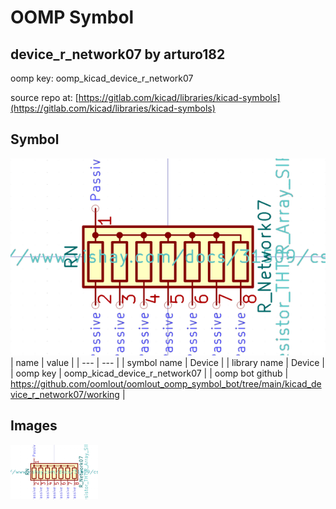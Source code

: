 # OOMP Symbol  
## device_r_network07  by arturo182  
  
oomp key: oomp_kicad_device_r_network07  
  
source repo at: [https://gitlab.com/kicad/libraries/kicad-symbols](https://gitlab.com/kicad/libraries/kicad-symbols)  
## Symbol  
  
[![working.png](working_600.png)](working.png)  
| name | value | 
| --- | --- | 
| symbol name | Device | 
| library name | Device | 
| oomp key | oomp_kicad_device_r_network07 | 
| oomp bot github | https://github.com/oomlout/oomlout_oomp_symbol_bot/tree/main/kicad_device_r_network07/working | 
## Images  
  
[![working.png](working_140.png)](working.png)  
